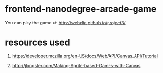 frontend-nanodegree-arcade-game
===============================
You can play the game at: http://wehelie.github.io/project3/

resources used
===============================
1) https://developer.mozilla.org/en-US/docs/Web/API/Canvas_API/Tutorial

2) http://jlongster.com/Making-Sprite-based-Games-with-Canvas
